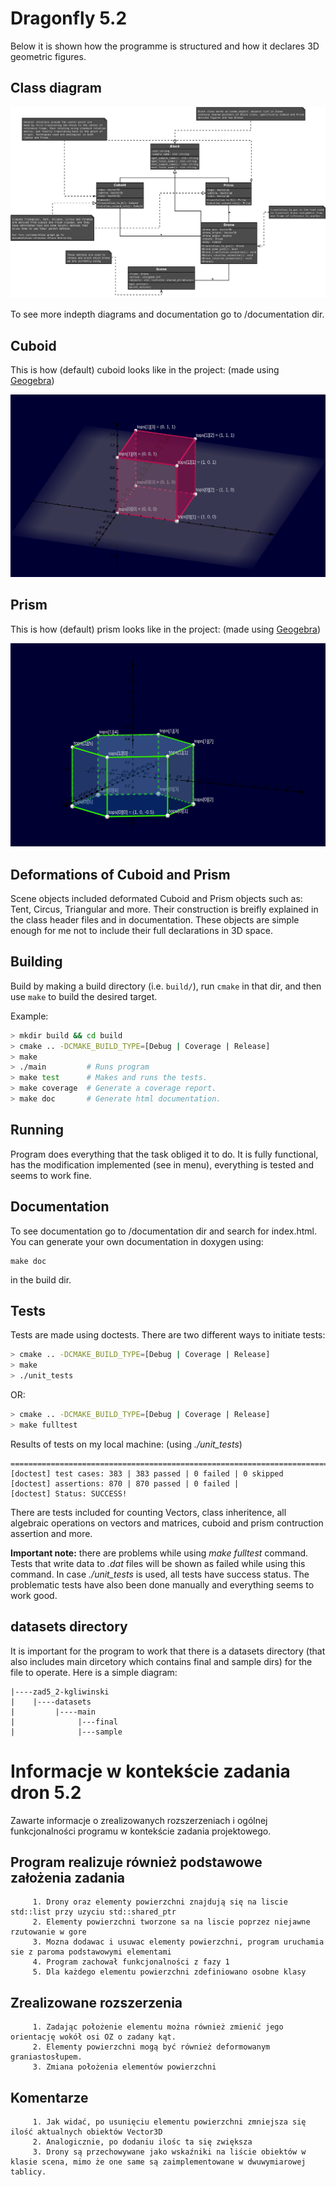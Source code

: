 # Dragonfly 5.2

Below it is shown how the programme is structured and how it declares 3D geometric figures.

## Class diagram

![Class diagram](/readme_pics/class_diagram.png)

To see more indepth diagrams and documentation go to /documentation dir.

## Cuboid

This is how (default) cuboid looks like in the project: (made using [Geogebra](https://www.geogebra.org/3d?lang=pl))

![Cuboid in 3D](/readme_pics/cuboid3D.png)

## Prism

This is how (default) prism looks like in the project: (made using [Geogebra](https://www.geogebra.org/3d?lang=pl))

![Prism in 3D](/readme_pics/prism3D.png)

## Deformations of Cuboid and Prism

Scene objects included deformated Cuboid and Prism objects such as: Tent, Circus, Triangular and more.
Their construction is breifly explained in the class header files and in documentation. These objects are simple enough for me not to include their full declarations in 3D space.

## Building

Build by making a build directory (i.e. `build/`), run `cmake` in that dir, and then use `make` to build the desired target.

Example:

``` bash
> mkdir build && cd build
> cmake .. -DCMAKE_BUILD_TYPE=[Debug | Coverage | Release]
> make
> ./main         # Runs program
> make test      # Makes and runs the tests.
> make coverage  # Generate a coverage report.
> make doc       # Generate html documentation.
```

## Running
Program does everything that the task obliged it to do. It is fully functional, has the modification implemented (see in menu), everything is tested and seems to work fine.

## Documentation
To see documentation go to /documentation dir and search for index.html. You can generate your own documentation in doxygen using:
```
make doc
```
in the build dir.

## Tests

Tests are made using doctests.
There are two different ways to initiate tests:
``` bash
> cmake .. -DCMAKE_BUILD_TYPE=[Debug | Coverage | Release]
> make
> ./unit_tests
```
OR:
``` bash
> cmake .. -DCMAKE_BUILD_TYPE=[Debug | Coverage | Release]
> make fulltest
```

Results of tests on my local machine: (using *./unit_tests*)
```
===============================================================================
[doctest] test cases: 383 | 383 passed | 0 failed | 0 skipped
[doctest] assertions: 870 | 870 passed | 0 failed |
[doctest] Status: SUCCESS!

```
There are tests included for counting Vectors, class inheritence, all algebraic operations on vectors and matrices,
cuboid and prism contruction assertion and more.

**Important note:** there are problems while using *make fulltest* command. Tests that write data to *.dat* files will be shown as failed while using this command.
In case *./unit_tests* is used, all tests have success status. The problematic tests have also been done manually and everything seems to work good.

## datasets directory
It is important for the program to work that there is a datasets directory (that also includes main dircetory which contains final and sample dirs) for the file to operate. Here is a simple diagram:
```
|----zad5_2-kgliwinski
|    |----datasets
|         |----main
|              |---final
|              |---sample
```

# Informacje w kontekście zadania dron 5.2
Zawarte informacje o zrealizowanych rozszerzeniach i ogólnej funkcjonalności programu w kontekście zadania projektowego.

## Program realizuje również podstawowe założenia zadania
         1. Drony oraz elementy powierzchni znajdują się na liscie std::list przy uzyciu std::shared_ptr
         2. Elementy powierzchni tworzone sa na liscie poprzez niejawne rzutowanie w gore
         3. Mozna dodawac i usuwac elementy powierzchni, program uruchamia sie z paroma podstawowymi elementami
         4. Program zachował funkcjonalności z fazy 1
         5. Dla każdego elementu powierzchni zdefiniowano osobne klasy

## Zrealizowane rozszerzenia
         1. Zadając położenie elementu można również zmienić jego orientację wokół osi OZ o zadany kąt.
         2. Elementy powierzchni mogą być również deformowanym graniastosłupem.
         3. Zmiana położenia elementów powierzchni

## Komentarze
         1. Jak widać, po usunięciu elementu powierzchni zmniejsza się ilość aktualnych obiektów Vector3D
         2. Analogicznie, po dodaniu ilośc ta się zwiększa
         3. Drony są przechowywane jako wskaźniki na liście obiektów w klasie scena, mimo że one same są zaimplementowane w dwuwymiarowej tablicy.
